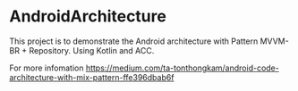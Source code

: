 # AndroidArchitecture
This project is to demonstrate the Android architecture with Pattern MVVM-BR + Repository. Using Kotlin and ACC.

For more infomation
https://medium.com/ta-tonthongkam/android-code-architecture-with-mix-pattern-ffe396dbab6f
